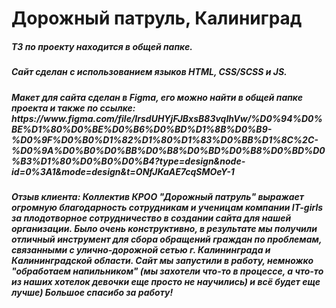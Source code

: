 <h1>Дорожный патруль, Калиниград</h1>

<h5>ТЗ по проекту находится в общей папке.</h5>

<h5>Сайт сделан с использованием языков HTML, CSS/SCSS и JS.</h5>

<h5>Макет для сайта сделан в Figma, его можно найти в общей папке проекта и также по ссылке:
https://www.figma.com/file/IrsdUHYjFJBxsB83vqIhVw/%D0%94%D0%BE%D1%80%D0%BE%D0%B6%D0%BD%D1%8B%D0%B9-%D0%9F%D0%B0%D1%82%D1%80%D1%83%D0%BB%D1%8C%2C-%D0%9A%D0%B0%D0%BB%D0%B8%D0%BD%D0%B8%D0%BD%D0%B3%D1%80%D0%B0%D0%B4?type=design&node-id=0%3A1&mode=design&t=ONfJKaAE7cqSMOeY-1</h5>

<h5>Отзыв клиента:
Коллектив КРОО "Дорожный патруль" выражает огромную благодарность сотрудникам и ученицам компании IT-girls за плодотворное сотрудничество в создании сайта для нашей организации. Было очень конструктивно, в результате мы получили отличный инструмент для сбора обращений граждан по проблемам, связанными с улично-дорожной сетью г. Калининграда и Калининградской области. Сайт мы запустили в работу, немножко "обработаем напильником" (мы захотели что-то в процессе, а что-то из наших хотелок девочки еще просто не научились) и всё будет еще лучше) Большое спасибо за работу!</h5>
